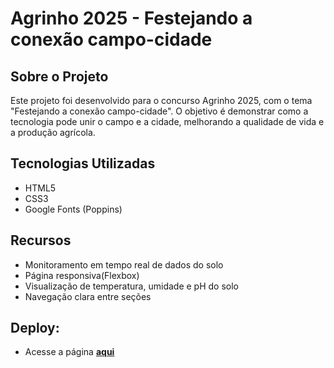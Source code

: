 # Agrinho 2025 - Festejando a conexão campo-cidade

## Sobre o Projeto

Este projeto foi desenvolvido para o concurso Agrinho 2025, com o tema "Festejando a conexão campo-cidade". O objetivo é demonstrar como a tecnologia pode unir o campo e a cidade, melhorando a qualidade de vida e a produção agrícola.

## Tecnologias Utilizadas

- HTML5
- CSS3
- Google Fonts (Poppins)

## Recursos

- Monitoramento em tempo real de dados do solo
- Página responsiva(Flexbox)
- Visualização de temperatura, umidade e pH do solo
- Navegação clara entre seções

## Deploy:
* Acesse a página **[aqui](https://kev1n999.github.io/agrinho-2025-ctg4/)**
